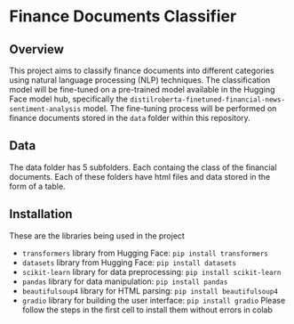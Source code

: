 # Finance Documents Classifier

## Overview
This project aims to classify finance documents into different categories using natural language processing (NLP) techniques. The classification model will be fine-tuned on a pre-trained model available in the Hugging Face model hub, specifically the `distilroberta-finetuned-financial-news-sentiment-analysis` model. The fine-tuning process will be performed on finance documents stored in the `data` folder within this repository.

## Data
The data folder has 5 subfolders. Each containg the class of the financial documents. Each of these folders have html files and data stored in the form of a table.

## Installation
These are the libraries being used in the project
- `transformers` library from Hugging Face: `pip install transformers`
- `datasets` library from Hugging Face: `pip install datasets`
- `scikit-learn` library for data preprocessing: `pip install scikit-learn`
- `pandas` library for data manipulation: `pip install pandas`
- `beautifulsoup4` library for HTML parsing: `pip install beautifulsoup4`
- `gradio` library for building the user interface: `pip install gradio`
Please follow the steps in the first cell to install them without errors in colab



